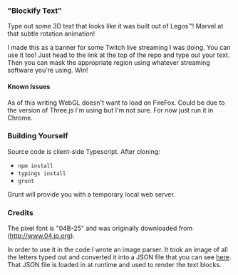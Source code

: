 ### "Blockify Text"

Type out some 3D text that looks like it was built out of Legos™! Marvel at that subtle rotation animation!

I made this as a banner for some Twitch live streaming I was doing. You can use it too! Just head to the link at the top of the repo and type out your text. Then you can mask the appropriate region using whatever streaming software you're using. Win!

#### Known Issues

As of this writing WebGL doesn't want to load on FireFox. Could be due to the version of Three.js I'm using but I'm not sure. For now just run it in Chrome.

### Building Yourself

Source code is client-side Typescript. After cloning:

- ```npm install```
- ```typings install```
- ```grunt```

Grunt will provide you with a temporary local web server.

### Credits

The pixel font is "04B-25" and was originally downloaded from (http://www.04.jp.org).

In order to use it in the code I wrote an image parser. It took an image of all the letters typed out and converted it into a JSON file that you can see [here](https://github.com/creativedrewy/blockifytext/blob/master/app/assets/04b25_font.json). That JSON file is loaded in at runtime and used to render the text blocks.
